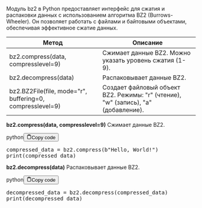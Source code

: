 <p>Модуль bz2 в Python предоставляет интерфейс для сжатия и распаковки данных
с использованием алгоритма BZ2 (Burrows-Wheeler).
Он позволяет работать с файлами и байтовыми объектами, обеспечивая эффективное сжатие данных.</p>
<table>
<thead>
<tr>
<th>Метод</th>
<th>Описание</th>
</tr>
</thead>
<tbody>
<tr>
<td>bz2.compress(data, compresslevel=9)</td>
<td>Сжимает данные BZ2. Можно указать уровень сжатия (1-9).</td>
</tr>
<tr>
<td>bz2.decompress(data)</td>
<td>Распаковывает данные BZ2.</td>
</tr>
<tr>
<td>bz2.BZ2File(file, mode="r", buffering=0, compresslevel=9)</td>
<td>Создает файловый объект BZ2. Режимы: "r" (чтение), "w" (запись), "a" (добавление).</td>
</tr>
</tbody>
</table>
<p><strong>bz2.compress(data, compresslevel=9)</strong> Сжимает данные BZ2.</p>
<div class="code-element"><div class="lang-line"><text>python</text><button class="copy-button"id="code9ecaf9df60ec42fcd02b77ce7abd2257b"onclick="copyCode(code9ecaf9df60ec42fcd02b77ce7abd2257, code9ecaf9df60ec42fcd02b77ce7abd2257b)"><svg stroke="currentColor"fill="none"stroke-width="2"viewBox="0 0 24 24"stroke-linecap="round"stroke-linejoin="round"class="h-4 w-4"height="1em"width="1em"xmlns="http://www.w3.org/2000/svg"><path d="M16 4h2a2 2 0 0 1 2 2v14a2 2 0 0 1-2 2H6a2 2 0 0 1-2-2V6a2 2 0 0 1 2-2h2"></path><rect x="8" y="2" width="8" height="4" rx="1" ry="1"></rect></svg><text>Copy code</text></button></div><div class="code" id="code9ecaf9df60ec42fcd02b77ce7abd2257"><div class="highlight"><pre><span></span><span class="n">compressed_data</span> <span class="o">=</span> <span class="n">bz2</span><span class="o">.</span><span class="n">compress</span><span class="p">(</span><span class="sa">b</span><span class="s2">&quot;Hello, World!&quot;</span><span class="p">)</span>
<span class="nb">print</span><span class="p">(</span><span class="n">compressed_data</span><span class="p">)</span>
</pre></div></div></div>

<p><strong>bz2.decompress(data)</strong> Распаковывает данные BZ2.</p>
<div class="code-element"><div class="lang-line"><text>python</text><button class="copy-button"id="code6925218cb2a7b87af2005df85ac07ba5b"onclick="copyCode(code6925218cb2a7b87af2005df85ac07ba5, code6925218cb2a7b87af2005df85ac07ba5b)"><svg stroke="currentColor"fill="none"stroke-width="2"viewBox="0 0 24 24"stroke-linecap="round"stroke-linejoin="round"class="h-4 w-4"height="1em"width="1em"xmlns="http://www.w3.org/2000/svg"><path d="M16 4h2a2 2 0 0 1 2 2v14a2 2 0 0 1-2 2H6a2 2 0 0 1-2-2V6a2 2 0 0 1 2-2h2"></path><rect x="8" y="2" width="8" height="4" rx="1" ry="1"></rect></svg><text>Copy code</text></button></div><div class="code" id="code6925218cb2a7b87af2005df85ac07ba5"><div class="highlight"><pre><span></span><span class="n">decompressed_data</span> <span class="o">=</span> <span class="n">bz2</span><span class="o">.</span><span class="n">decompress</span><span class="p">(</span><span class="n">compressed_data</span><span class="p">)</span>
<span class="nb">print</span><span class="p">(</span><span class="n">decompressed_data</span><span class="p">)</span>
</pre></div></div></div>